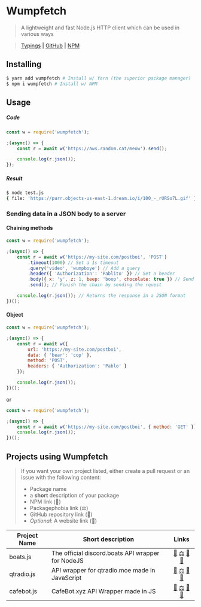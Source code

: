 # Wumpfetch
> A lightweight and fast Node.js HTTP client which can be used in various ways

> [Typings](https://github.com/PassTheWessel/wumpfetch-typings) **|** [GitHub](https://github.com/PassTheWessel/wumpfetch) **|** [NPM](https://npmjs.com/package/wumpfetch)

## Installing
```sh
$ yarn add wumpfetch # Install w/ Yarn (the superior package manager)
$ npm i wumpfetch # Install w/ NPM
```

## Usage
##### Code
```js
const w = require('wumpfetch');

;(async() => {
	const r = await w('https://aws.random.cat/meow').send();

	console.log(r.json());
});
```
##### Result
```sh
$ node test.js
{ file: 'https://purr.objects-us-east-1.dream.io/i/100_-_rURSo7L.gif' }
```

### Sending data in a JSON body to a server
#### Chaining methods
```js
const w = require('wumpfetch');

;(async() => {
	const r = await w('https://my-site.com/postboi', 'POST')
		.timeout(1000) // Set a 1s timeout
		.query('video', 'wumpboye') // Add a query
		.header({ 'Authorization': 'Pablito' }) // Set a header
		.body({ x: 'y', z: 1, beep: 'boop', chocolate: true }) // Send a JSON body
		.send(); // Finish the chain by sending the rquest

	console.log(r.json()); // Returns the response in a JSON format
})();
```
#### Object
```js
const w = require('wumpfetch');

;(async() => {
	const r = await w({
		url: 'https://my-site.com/postboi',
		data: { 'bear': 'cop' },
		method: 'POST',
		headers: { 'Authorization': 'Pablo' }
	});

	console.log(r.json());
})();
```
or
```js
const w = require('wumpfetch');

;(async() => {
	const r = await w('https://my-site.com/postboi', { method: 'GET' });
	console.log(r.json());
})();
```

## Projects using Wumpfetch

> If you want your own project listed, either create a pull request or an issue with the following content:
> * Package name
> * a **short** description of your package
> * NPM link (🔩)
> * Packagephobia link (⚖)
> * GitHub repository link (📂)
> * *Optional*: A website link (👾)

| Project Name | Short description | Links
|----------|----------|:-------------:
| boats.js | The official discord.boats API wrapper for NodeJS | [🔩](https://npmjs.com/package/boats.js) [⚖](https://packagephobia.now.sh/result?p=boats.js) [📂](https://github.com/DiscordBoats/boats.js) [👾](https://discord.boats/?referrer=wumpfetch)
| qtradio.js | API wrapper for qtradio.moe made in JavaScript | [🔩](https://npmjs.com/package/qtradio.js) [⚖](https://packagephobia.now.sh/result?p=qtradio.js) [📂](https://github.com/auguwu/qtradio.js) [👾](https://qtradio.moe/?referrer=wumpfetch)
| cafebot.js | CafeBot.xyz API Wrapper made in JS  | [🔩](https://npmjs.com/package/cafebot.js) [⚖](https://packagephobia.now.sh/result?p=cafebot.js) [📂](https://github.com/DopeDealers/cafebot.js) [👾](https://cafebot.xyz/?referrer=wumpfetch)
